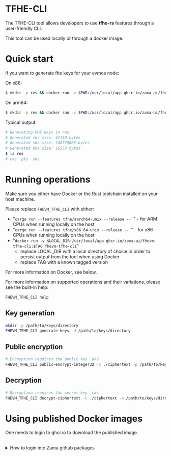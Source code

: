 # TFHE-CLI

The TFHE-CLI tool allows developers to use __tfhe-rs__ features through a user-friendly CLI.

This tool can be used locally or through a docker image.

# Quick start

If you want to generate fhe keys for your evmos node:

On x86:
```bash
$ mkdir -p res && docker run -v $PWD:/usr/local/app ghcr.io/zama-ai/fhevm-tfhe-cli:v0.1.1 fhevm-tfhe-cli generate-keys -d res
```

On arm64:
```bash
$ mkdir -p res && docker run -v $PWD:/usr/local/app ghcr.io/zama-ai/fhevm-tfhe-cli:v0.1.1-arm64 fhevm-tfhe-cli generate-keys -d res
```

Typical output:
```bash
# Generating FHE keys in res
# Generated cks size: 41130 bytes
# Generated sks size: 100729006 bytes
# Generated pks size: 16553 bytes
$ ls res
# cks  pks  sks
```

# Running operations

Make sure you either have Docker or the Rust toolchain installed on your host machine.

Please replace `FHEVM_TFHE_CLI` with either:
 * "`cargo run --features tfhe/aarch64-unix --release -- `" - for ARM CPUs when running locally on the host
 * "`cargo run --features tfhe/x86_64-unix --release -- `" - for x86 CPUs when running locally on the host
 * "`docker run -v $LOCAL_DIR:/usr/local/app ghcr.io/zama-ai/fhevm-tfhe-cli:$TAG fhevm-tfhe-cli`"
    * replace LOCAL_DIR with a local directory of choice in order to persist output from the tool when using Docker
    * replace TAG with a known tagged version

For more information on Docker, see below.

For more information on supported operations and their variations, please see the built-in help:
```bash
FHEVM_TFHE_CLI help
```

## Key generation

```bash
mkdir -p /path/to/keys/directory
FHEVM_TFHE_CLI generate-keys -d /path/to/keys/directory
```

## Public encryption

```bash
# Encryption requires the public key `pks`.
FHEVM_TFHE_CLI public-encrypt-integer32 -c ./ciphertext -p /path/to/keys/directory/pks -v 42
```

## Decryption

```bash
# Decryption requires the secret key `cks`.
FHEVM_TFHE_CLI decrypt-ciphertext -c ./ciphertext -s /path/to/keys/directory/cks
```

# Using published Docker images

One needs to login to ghcr.io to download the published image.

<br />
<details>
  <summary>How to login into Zama github packages</summary>
<br />

1. Create a PAT (Personnal Access token) in github **developer settings** with a read (write if necessary) access to Zama github registry. 
2. Execute docker login ghcr.io with your **github account name** and the **newly created PAT**.

![PAT](./resources/PAT_github_packages.png)
</details>
<br />
